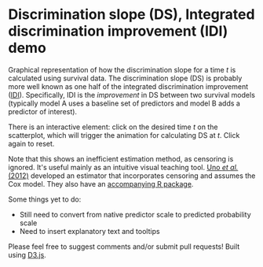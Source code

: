 Discrimination slope (DS), Integrated discrimination improvement (IDI) demo
===
Graphical representation of how the discrimination slope for a time _t_ is calculated using survival data. The discrimination slope (DS) is probably more well known as one half of the integrated discrimination improvement ([IDI](http://onlinelibrary.wiley.com/doi/10.1002/sim.2929/full)). Specifically, IDI is the _improvement_ in DS between two survival models (typically model A uses a baseline set of predictors and model B adds a predictor of interest).

There is an interactive element: click on the desired time _t_ on the scatterplot, which will trigger the animation for calculating DS at _t_. Click again to reset.

Note that this shows an inefficient estimation method, as censoring is ignored. It's useful mainly as an intuitive visual teaching tool. [Uno _et al._ (2012)](http://onlinelibrary.wiley.com/doi/10.1002/sim.5647/full) developed an estimator that incorporates censoring and assumes the Cox model. They also have an [accompanying R package](http://cran.r-project.org/web/packages/survIDINRI/index.html).

Some things yet to do:

* Still need to convert from native predictor scale to predicted probability scale
* Need to insert explanatory text and tooltips

Please feel free to suggest comments and/or submit pull requests! Built using [D3.js](https://github.com/mbostock/d3).